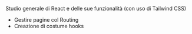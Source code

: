 Studio generale di React e delle sue funzionalità (con uso di Tailwind CSS)

- Gestire pagine col Routing
- Creazione di costume hooks

